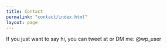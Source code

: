 ```yaml
---
title: Contact
permalink: "contact/index.html"
layout: page
---
```


If you just want to say hi, you can tweet at or DM me: @wp_user